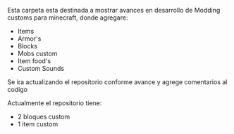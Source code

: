 Esta carpeta esta destinada a mostrar avances en desarrollo de Modding customs para minecraft, donde agregare:
- Items
- Armor's
- Blocks
- Mobs custom
- Item food's
- Custom Sounds

Se ira actualizando el repositorio conforme avance y agrege comentarios al codigo

Actualmente el repositorio tiene:
- 2 bloques custom
- 1 item custom
